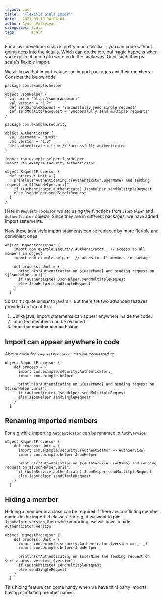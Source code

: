 ```yaml
---
layout: post
title:  "Flexible Scala Import"
date:   2021-09-10 04:04:04
author: Ayush Vatsyayan
categories: Scala
tags:	    scala
---
```

For a java developer scala is pretty much familiar - you can code without going deep into the details. Which can do the job, but magic happens when you explore it and try to write code the scala way. Once such thing is scala's flexible import. 

We all know that import caluse can import packages and their members. Consider the below code
```
package com.example.helper

object JsonHelper {
  val uri = "http://somerandomuri"
  val version = "1.2"
  def sendSingleRequest = "Successfully send single request"
  def sendMultitpleRequest = "Successfully send multiple requests"
}
```
```
package com.example.security

object Authenticator {
  val userName = "guest"
  val version = "1.0"
  def authenticate = true // Successfully authenticated
}
```
```
import com.example.helper.JsonHelper
import com.example.security.Authenticator

object RequestProcessor {
  def process: Unit = {
    println(s"Authenticating ${Authenticator.userName} and sending request on ${JsonHelper.uri}")
    if (Authenticator.authenticate) JsonHelper.sendMultitpleRequest
    else JsonHelper.sendSingleRequest
  }
}
```
Here in `RequestProcessor` we are using the functions from `JsonHelper` and `Authenticator` objects. Since they are in different packages, we have added import statements.

Now these java style import statments can be replaced by more flexible and convinient ones

```
object RequestProcessor {
    import com.example.security.Authenticator._ // access to all members in object
    import com.example.helper._ // acess to all members in package
    
    def process: Unit = {
      println(s"Authenticating on ${userName} and sending request on ${JsonHelper.uri}")
      if (authenticate) JsonHelper.sendMultitpleRequest
      else JsonHelper.sendSingleRequest
    }
  }
```

So far it's quite similar to java's `*`. But there are two advanced features provided on top of this:
1. Unlike java, import statements can appear anywhere inside the code. 
2. Imported members can be renamed
3. Imported member can be hidden

## Import can appear anywhere in code
Above code for `RequestProcessor` can be converted to 
```
object RequestProcessor {
    def process = {
      import com.example.security.Authenticator._
      import com.example.helper._
      
      println(s"Authenticating on ${userName} and sending request on ${JsonHelper.uri}")
      if (authenticate) JsonHelper.sendMultitpleRequest
      else JsonHelper.sendSingleRequest
    }
  }
  ```

## Renaming imported members
For e.g while importing `Authenticator` can be renamed to `AuthService`
```
object RequestProcessor {
    def process: Unit = {
      import com.example.security.{Authenticator => AuthService}
      import com.example.helper.JsonHelper

      println(s"Authenticating on ${AuthService.userName} and sending request on ${JsonHelper.uri}")
      if (AuthService.authenticate) JsonHelper.sendMultitpleRequest
      else JsonHelper.sendSingleRequest
    }
  }
  ```
 
## Hiding a member
Hidding a member in a class can be required if there are conflicting member names in the imported classes. For e.g. if we want to print `JsonHelper.version`, then while importing, we will have to hide `Authenticator.version` 

```
object RequestProcessor {
    def process: Unit = {
      import com.example.security.Authenticator.{version => _, _}
      import com.example.helper.JsonHelper._

      println(s"Authenticating on $userName and sending request on $uri against version: $version")
      if (authenticate) sendMultitpleRequest
      else sendSingleRequest
    }
  }
```

This hiding feature can come handy when we have third party imports having conflicting member names.
